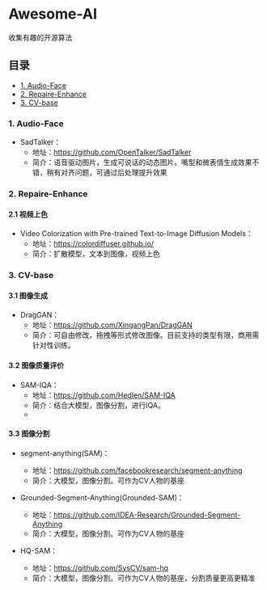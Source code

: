 # Awesome-AI
收集有趣的开源算法

## 目录
  - [1. Audio-Face](#1-Audio-Face)
  - [2. Repaire-Enhance](#2-Repaire-Enhance)
  - [3. CV-base](#3-CV-base)

    
###  1. <a name='Audio-Face'></a>Audio-Face

* SadTalker：
  * 地址：https://github.com/OpenTalker/SadTalker
  * 简介：语音驱动图片，生成可说话的动态图片。嘴型和微表情生成效果不错，稍有对齐问题，可通过后处理提升效果

###  2. <a name='Repaire-Enhance'></a>Repaire-Enhance

#### 2.1 视频上色

* Video Colorization with Pre-trained Text-to-Image Diffusion Models：
  * 地址：https://colordiffuser.github.io/
  * 简介：扩散模型，文本到图像，视频上色

###  3. <a name='CV-base'></a>CV-base

#### 3.1 图像生成
* DragGAN：
  * 地址：https://github.com/XingangPan/DragGAN
  * 简介：可自由修改，拖拽等形式修改图像。目前支持的类型有限，商用需针对性训练。
    
#### 3.2 图像质量评价

* SAM-IQA：
  * 地址：https://github.com/Hedlen/SAM-IQA
  * 简介：结合大模型，图像分割，进行IQA。
  * 
#### 3.3 图像分割

* segment-anything(SAM)：
  * 地址：https://github.com/facebookresearch/segment-anything
  * 简介：大模型，图像分割。可作为CV人物的基座

* Grounded-Segment-Anything(Grounded-SAM)：
  * 地址：https://github.com/IDEA-Research/Grounded-Segment-Anything
  * 简介：大模型，图像分割。可作为CV人物的基座

* HQ-SAM：
  * 地址：https://github.com/SysCV/sam-hq
  * 简介：大模型，图像分割。可作为CV人物的基座，分割质量更高更精准
